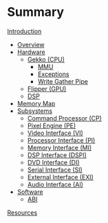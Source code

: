 # Summary

[Introduction](introduction.md)

- [Overview](overview.md)
- [Hardware](hardware.md)
  - [Gekko (CPU)](hw/gekko.md)
    - [MMU](hw/cpu/mmu.md)
    - [Exceptions](hw/cpu/exceptions.md)
    - [Write Gather Pipe](hw/cpu/wpar.md)
  - [Flipper (GPU)](hw/flipper.md)
  - [DSP](hw/dsp.md)
- [Memory Map](memory-map.md)
- [Subsystems](subsystems.md)
  - [Command Processor (CP)](sub/command-processor.md)
  - [Pixel Engine (PE)](sub/pixel-engine.md)
  - [Video Interface (VI)](sub/video-interface.md)
  - [Processor Interface (PI)](sub/processor-interface.md)
  - [Memory Interface (MI)]()
  - [DSP Interface (DSPI)](sub/dsp-interface.md)
  - [DVD Interface (DI)]()
  - [Serial Interface (SI)]()
  - [External Interface (EXI)]()
  - [Audio Interface (AI)]()
- [Software]()
  - [ABI](software/abi.md)

[Resources](resources.md)
